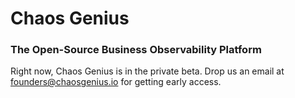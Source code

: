 # Chaos Genius

### The Open-Source Business Observability Platform

Right now, Chaos Genius is in the private beta. Drop us an email at founders@chaosgenius.io for getting early access.

